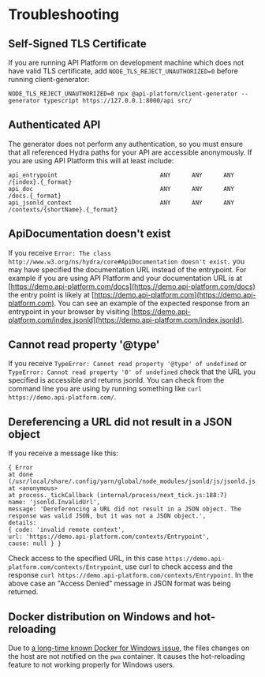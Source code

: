 # Troubleshooting

## Self-Signed TLS Certificate

If you are running API Platform on development machine which does not have valid TLS certificate,
add `NODE_TLS_REJECT_UNAUTHORIZED=0` before running client-generator:

```console
NODE_TLS_REJECT_UNAUTHORIZED=0 npx @api-platform/client-generator --generator typescript https://127.0.0.1:8000/api src/
```

## Authenticated API

The generator does not perform any authentication, so you must ensure that all referenced Hydra paths for your API are
accessible anonymously. If you are using API Platform this will at least include:

```console
api_entrypoint                             ANY      ANY      ANY    /{index}.{_format}
api_doc                                    ANY      ANY      ANY    /docs.{_format}
api_jsonld_context                         ANY      ANY      ANY    /contexts/{shortName}.{_format}
```

## ApiDocumentation doesn't exist

If you receive `Error: The class http://www.w3.org/ns/hydra/core#ApiDocumentation doesn't exist.` you may have
specified the documentation URL instead of the entrypoint. For example if you are using API Platform and your
documentation URL is at [https://demo.api-platform.com/docs](https://demo.api-platform.com/docs) the entry point is
likely at [https://demo.api-platform.com](https://demo.api-platform.com). You can see an example of the expected
response from an entrypoint in your browser by visiting
[https://demo.api-platform.com/index.jsonld](https://demo.api-platform.com/index.jsonld).

## Cannot read property '@type'

If you receive `TypeError: Cannot read property '@type' of undefined` or `TypeError: Cannot read property '0'
of undefined` check that the URL you specified is accessible and returns jsonld. You can check from the command line
you are using by running something like `curl https://demo.api-platform.com/`.

## Dereferencing a URL did not result in a JSON object

If you receive a message like this:

```console
{ Error
at done (/usr/local/share/.config/yarn/global/node_modules/jsonld/js/jsonld.js:6851:19)
at <anonymous>
at process._tickCallback (internal/process/next_tick.js:188:7)
name: 'jsonld.InvalidUrl',
message: 'Dereferencing a URL did not result in a JSON object. The response was valid JSON, but it was not a JSON object.',
details:
{ code: 'invalid remote context',
url: 'https://demo.api-platform.com/contexts/Entrypoint',
cause: null } }
```

Check access to the specified URL, in this case `https://demo.api-platform.com/contexts/Entrypoint`, use curl to check
access and the response `curl https://demo.api-platform.com/contexts/Entrypoint`. In the above case an "Access Denied"
message in JSON format was being returned.  

## Docker distribution on Windows and hot-reloading

Due to [a long-time known Docker for Windows issue](https://forums.docker.com/t/file-system-watch-does-not-work-with-mounted-volumes/12038),
the files changes on the host are not notified on the `pwa` container.
It causes the hot-reloading feature to not working properly for Windows users.
